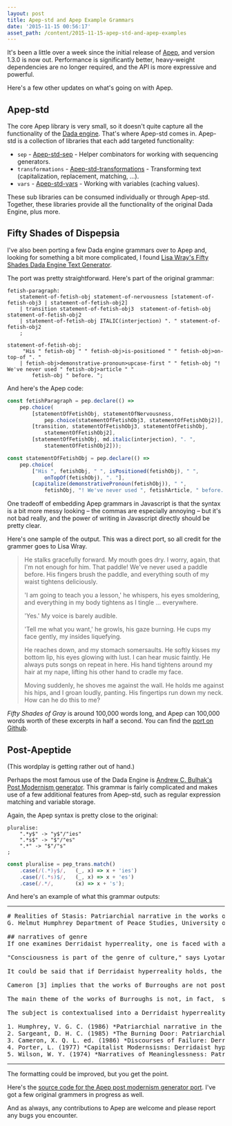```yaml
---
layout: post
title: Apep-std and Apep Example Grammars
date: '2015-11-15 00:56:17'
asset_path: /content/2015-11-15-apep-std-and-apep-examples
---
```

It's been a little over a week since the initial release of [Apep][], and version 1.3.0 is now out. Performance is significantly better, heavy-weight dependencies are no longer required, and the API is more expressive and powerful.

Here's a few other updates on what's going on with Apep.

## Apep-std
The core Apep library is very small, so it doesn't quite capture all the functionality of the [Dada engine][dada]. That's where Apep-std comes in. Apep-std is a collection of libraries that each add targeted functionality:

* `sep` - [Apep-std-sep](https://github.com/mattbierner/apep-std-sep) - Helper combinators for working with sequencing generators.
* `transformations` - [Apep-std-transformations](https://github.com/mattbierner/apep-std-transformations) - Transforming text (capitalization, replacement, matching, ...).
* `vars` - [Apep-std-vars](https://github.com/mattbierner/apep-std-vars) - Working with variables (caching values).

These sub libraries can be consumed individually or through Apep-std. Together, these libraries provide all the functionality of the original Dada Engine, plus more.

## Fifty Shades of Dispepsia
I've also been porting a few Dada engine grammars over to Apep and, looking for something a bit more complicated, I found [Lisa Wray's Fifty Shades Dada Engine Text Generator](https://github.com/lisawray/fiftyshades).

The port was pretty straightforward. Here's part of the original grammar:

```
fetish-paragraph: 
	statement-of-fetish-obj statement-of-nervousness [statement-of-fetish-obj3 | statement-of-fetish-obj2]
	| transition statement-of-fetish-obj3  statement-of-fetish-obj statement-of-fetish-obj2
	| statement-of-fetish-obj ITALIC(interjection) ". " statement-of-fetish-obj2 
	;

statement-of-fetish-obj:
	 "His " fetish-obj " " fetish-obj>is-positioned " " fetish-obj>on-top-of ". " 
	| fetish-obj>demonstrative-pronoun>upcase-first " " fetish-obj "! We've never used " fetish-obj>article " " 	
		fetish-obj " before. ";
```

And here's the Apep code:

```js
const fetishParagraph = pep.declare(() =>
    pep.choice(
        [statementOfFetishObj, statementOfNervousness,
            pep.choice(statementOfFetishObj3, statementOfFetishObj2)],
        [transition, statementOfFetishObj3, statementOfFetishObj,
            statementOfFetishObj2],
	    [statementOfFetishObj, md.italic(interjection), ". ",
	        statementOfFetishObj2]));

const statementOfFetishObj = pep.declare(() =>
    pep.choice(
	    ["His ", fetishObj, " ", isPositioned(fetishObj), " ",
	        onTopOf(fetishObj), ". "],
	    [capitalize(demonstrativePronoun(fetishObj)), " ",
	        fetishObj, "! We've never used ", fetishArticle, " before. "]));
```

One tradeoff of embedding Apep grammars in Javascript is that the syntax is a bit more messy looking – the commas are especially annoying – but it's not bad really, and the power of writing in Javascript directly should be pretty clear.

Here's one sample of the output. This was a direct port, so all credit for the grammer goes to Lisa Wray.

> He stalks gracefully forward. My mouth goes dry. I worry, again, that I'm not enough for him. That paddle! We've never used a paddle before. His fingers brush the paddle, and everything south of my waist tightens deliciously. 
>
> 'I am going to teach you a lesson,' he whispers, his eyes smoldering, and everything in my body tightens as I tingle ... everywhere. 
>
> 'Yes.' My voice is barely audible. 
>
> 'Tell me what you want,' he growls, his gaze burning. He cups my face gently, my insides liquefying. 
>
> He reaches down, and my stomach somersaults. He softly kisses my bottom lip, his eyes glowing with lust. I can hear music faintly. He always puts songs on repeat in here. His hand tightens around my hair at my nape, lifting his other hand to cradle my face. 
>
> Moving suddenly, he shoves me against the wall. He holds me against his hips, and I groan loudly, panting. His fingertips run down my neck. How can he do this to me?

*Fifty Shades of Gray* is around 100,000 words long, and Apep can 100,000 words worth of these excerpts in half a second. You can find the [port on Github](https://github.com/mattbierner/fifty-shades-of-dyspepsia/).


## Post-Apeptide
(This wordplay is getting rather out of hand.)

Perhaps the most famous use of the Dada Engine is [Andrew C. Bulhak's Post Modernism generator](http://www.elsewhere.org/pomo/). This grammar is fairly complicated and makes use of a few additional features from Apep-std, such as regular expression matching and variable storage.

Again, the Apep syntax is pretty close to the original:
 
```
pluralise:
	".*y$" -> "y$"/"ies"
	".*s$" -> "$"/"es"
	".*" -> "$"/"s"
;
```
 
```js
const pluralise = pep_trans.match()
    .case(/(.*)y$/,   (_, x) => x + 'ies')
    .case(/(.*s)$/,   (_, x) => x + 'es')
    .case(/.*/,       (x) => x + 's');
```

And here's an example of what this grammar outputs:

------

<pre>
# Realities of Stasis: Patriarchial narrative in the works of Burroughs
G. Helmut Humphrey Department of Peace Studies, University of Illinois

## narratives of genre
If one examines Derridaist hyperreality, one is faced with a choice: either accept capitalist sublimation or conclude that expression comes from the collective unconscious, but only if neocapitalist semanticism is valid; otherwise, we can assume that the significance of the reader is social comment, but only if Derridaist hyperreality is valid; if that is not the case, we can assume that art may be used to marginalize minorities, but only if art is interchangeable with truth. Debord suggests the use of Derridaist hyperreality to analyse sexual identity. An abundance of narratives concerning Derridaist hyperreality may be discovered. 

"Consciousness is part of the genre of culture," says Lyotard; however, according to Humphrey [1] , it is not so much society that is part of the absurdity of art, but rather the paradigm, and eventually the collapse, of society. Therefore, Derrida uses the term 'Derridaist hyperreality' to denote not, in fact,  deappropriation, but neotheory. Thus, the subject is contextualised into a patriarchial narrative that includes sexuality as a paradox. The subject is contextualised into a Derridaist hyperreality that includes sexuality as a totality. Thus, the primary theme of Sargeant's [2] essay on poststructural prepatriarchial theory is a postconstructivist whole. However, Lyotard's model of patriarchial narrative holds that the task of the participant is deconstruction, given that consciousness is distinct from art. If postcapitalist theory holds, we have to choose between textual desituationism and Derridaist hyperreality. However, Baudrillard uses the term 'Foucaultist 'powerful communication'' to denote a self-falsifying whole. In The Ticket that Exploded, Burroughs affirms Derridaist hyperreality; in The Soft Machine, however,  Burroughs affirms Derridaist hyperreality. 

It could be said that if Derridaist hyperreality holds, the works of Burroughs are empowering. 

Cameron [3] implies that the works of Burroughs are not postmodern. 

The main theme of the works of Burroughs is not, in fact,  semioticism, but postnarrative. A number of theories concerning textual capitalist theory exist. The main theme of Porter's [4] analysis of patriarchial narrative is not situationism, as Lyotard would have it, but subnarrative. The subject is contextualised into a patriarchial narrative that includes sexuality as a totality. The subject is contextualised into a conceptual narrative that includes consciousness as a totality. In a sense, Wilson [5] suggests that we have to choose between Derridaist hyperreality and Derridaist hyperreality. However, if subtextual constructivism holds, we have to choose between Derridaist hyperreality and Derridaist hyperreality. 

The subject is contextualised into a Derridaist hyperreality that includes narrativity as a totality. Sontag's analysis of patriarchial narrative holds that consciousness is used to disempower the underprivileged. The premise of patriarchial narrative implies that society, surprisingly, has intrinsic meaning. 

1. Humphrey, V. G. C. (1986) *Patriarchial narrative in the works of Fellini.* Oxford University Press
2. Sargeant, D. H. C. (1985) *The Burning Door: Patriarchial narrative in the works of Burroughs.* Yale University Press
3. Cameron, X. Q. L. ed. (1986) *Discourses of Failure: Derridaist hyperreality, Baudrillardist reading and patriarchial narrative.* Cambridge University Press
4. Porter, L. (1977) *Capitalist Modernsisms: Derridaist hyperreality and patriarchial narrative.* Harvard University Press
5. Wilson, W. Y. (1974) *Narratives of Meaninglessness: Patriarchial narrative in the works of Burroughs.* Loompanics
</pre>

------

The formatting could be improved, but you get the point.

Here's the [source code for the Apep post modernism generator port](https://github.com/mattbierner/post-apeptide). I've got a few original grammers in progress as well.

And as always, any contributions to Apep are welcome and please report any bugs you encounter.


[dada]: http://dev.null.org/dadaengine/
[apep]: https://github.com/mattbierner/apep
[apep-std]: https://github.com/mattbierner/apep-std